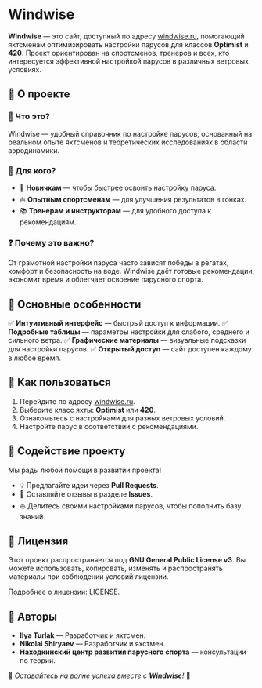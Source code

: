 # Windwise

**Windwise** — это сайт, доступный по адресу [windwise.ru](https://windwise.ru), помогающий яхтсменам оптимизировать настройки парусов для классов **Optimist** и **420**. Проект ориентирован на спортсменов, тренеров и всех, кто интересуется эффективной настройкой парусов в различных ветровых условиях.

## 🚀 О проекте

### 🔹 Что это?
Windwise — удобный справочник по настройке парусов, основанный на реальном опыте яхтсменов и теоретических исследованиях в области аэродинамики.

### 🎯 Для кого?
- 🏅 **Новичкам** — чтобы быстрее освоить настройку паруса.
- ⛵ **Опытным спортсменам** — для улучшения результатов в гонках.
- 📚 **Тренерам и инструкторам** — для удобного доступа к рекомендациям.

### ❓ Почему это важно?
От грамотной настройки паруса часто зависят победы в регатах, комфорт и безопасность на воде. Windwise даёт готовые рекомендации, экономит время и облегчает освоение парусного спорта.

## 🌟 Основные особенности

✅ **Интуитивный интерфейс** — быстрый доступ к информации.
✅ **Подробные таблицы** — параметры настройки для слабого, среднего и сильного ветра.
✅ **Графические материалы** — визуальные подсказки для настройки парусов.
✅ **Открытый доступ** — сайт доступен каждому в любое время.

## 🔧 Как пользоваться

1. Перейдите по адресу [windwise.ru](https://windwise.ru).
2. Выберите класс яхты: **Optimist** или **420**.
3. Ознакомьтесь с настройками для разных ветровых условий.
4. Настройте парус в соответствии с рекомендациями.

## 🤝 Содействие проекту

Мы рады любой помощи в развитии проекта!
- 💡 Предлагайте идеи через **Pull Requests**.
- 📝 Оставляйте отзывы в разделе **Issues**.
- ⛵ Делитесь своими настройками парусов, чтобы пополнить базу знаний.

## 📜 Лицензия

Этот проект распространяется под **GNU General Public License v3**. 
Вы можете использовать, копировать, изменять и распространять материалы при соблюдении условий лицензии.

Подробнее о лицензии: [LICENSE](LICENSE).

## 👥 Авторы

- **Ilya Turlak** — Разработчик и яхтсмен.
- **Nikolai Shiryaev** — Разработчик и яхстмен.
- **Находкинский центр развития парусного спорта** — консультации по теории.

📢 *Оставайтесь на волне успеха вместе с **Windwise**!* 🌊
